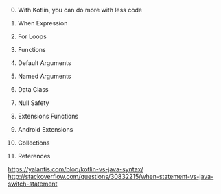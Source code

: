 0. With Kotlin, you can do more with less code

1. When Expression

1. For Loops

1. Functions

1. Default Arguments

1. Named Arguments

1. Data Class

1. Null Safety

1. Extensions Functions

1. Android Extensions

1. Collections

1. References

 https://yalantis.com/blog/kotlin-vs-java-syntax/
 http://stackoverflow.com/questions/30832215/when-statement-vs-java-switch-statement